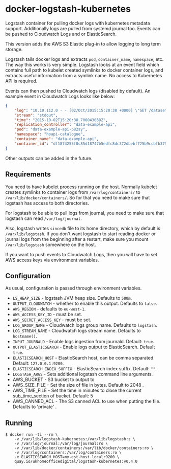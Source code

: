 # docker-logstash-kubernetes

Logstash container for pulling docker logs with kubernetes metadata support.
Additionally logs are pulled from systemd journal too. Events can be pushed to
Cloudwatch Logs and or ElasticSearch.

This version adds the AWS S3 Elastic plug-in to allow logging to long term storage. 

Logstash tails docker logs and extracts `pod`, `container_name`, `namespace`,
etc. The way this works is very simple. Logstash looks at an event field which
contains full path to kubelet created symlinks to docker container logs, and
extracts useful information from a symlink name. No access to Kubernetes API
is required.

Events can then pushed to Cloudwatch logs (disabled by default). An example
event in Cloudwatch Logs looks like below:

```json
{
    "log": "10.10.112.0 - - [02/Oct/2015:15:20:38 +0000] \"GET /dataset HTTP/1.1\" 200 2 \"-\" \"axios/0.5.4\" 6\n",
    "stream": "stdout",
    "time": "2015-10-02T15:20:38.706043658Z",
    "replication_controller": "data-example-api",
    "pod": "data-example-api-p82sy",
    "namespace": "hoapi-catalogue",
    "container_name": "data-example-api",
    "container_id": "df1874255f0c85d18747b5edfc8dc372dbebf725b9ccbfb37549f5f81bba8326"
}
```

Other outputs can be added in the future.

## Requirements

You need to have kubelet process running on the host. Normally kubelet creates
symlinks to container logs from `/var/log/containers/` to
`/var/lib/docker/containers/`. So for that you need to make sure that logstash
has access to both directories.

For logstash to be able to pull logs from journal, you need to make sure that
logstash can read `/var/log/journal`.

Also, logstash writes `sincedb` file to its home directory, which by default is
`/var/lib/logstash`. If you don't want logstash to start reading docker or
journal logs from the beginning after a restart, make sure you mount
`/var/lib/logstash` somewhere on the host.

If you want to push events to Cloudwatch Logs, then you will have to set AWS
access keys via environment variables.


## Configuration

As usual, configuration is passed through environment variables.

- `LS_HEAP_SIZE` - logstash JVM heap size. Defaults to `500m`.
- `OUTPUT_CLOUDWATCH` - whether to enable this output. Defaults to `false`.
- `AWS_REGION` - defaults to `eu-west-1`.
- `AWS_ACCESS_KEY_ID` - must be set.
- `AWS_SECRET_ACCESS_KEY` - must be set.
- `LOG_GROUP_NAME` - Cloudwatch logs group name. Defaults to `logstash`.
- `LOG_STREAM_NAME` - Cloudwatch logs stream name. Defaults to `hostname()`.
- `INPUT_JOURNALD` - Enable logs ingestion from journald. Default: `true`.
- `OUTPUT_ELASTICSEARCH` - Enable logs output to ElasticSearch. Default `true`.
- `ELASTICSEARCH_HOST` - ElasticSearch host, can be comma separated. Default: `127.0.0.1:9200`.
- `ELASTICSEARCH_INDEX_SUFFIX` - ElasticSearch index suffix. Default: `""`.
- `LOGSTASH_ARGS` - Sets additional logstash command line arguments.
-  AWS_BUCKET - S3 bucket to output to
-  AWS_SIZE_FILE - Set the size of file in bytes. Default to 2048 .
-  AWS_TIME_FILE - Set the time in minutes to close the current sub_time_section of bucket. Default: 5
-  AWS_CANNED_ACL - The S3 canned ACL to use when putting the file. Defaults to 'private' .


## Running

```
$ docker run -ti --rm \
    -v /var/lib/logstash-kubernetes:/var/lib/logstash:z \
    -v /var/log/journal:/var/log/journal:ro \
    -v /var/lib/docker/containers:/var/lib/docker/containers:ro \
    -v /var/log/containers:/var/log/containers:ro \
    -e ELASTICSEARCH_HOST=my-est-host.local:9200 \
    quay.io/ukhomeofficedigital/logstash-kubernetes:v0.4.0
```
